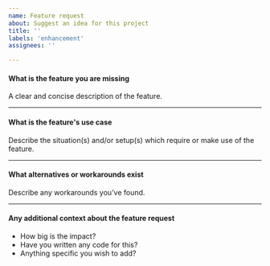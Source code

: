 ```yaml
---
name: Feature request
about: Suggest an idea for this project
title: ''
labels: 'enhancement'
assignees: ''

---
```


#### What is the feature you are missing
A clear and concise description of the feature.

----

#### What is the feature's use case
Describe the situation(s) and/or setup(s) which require or make use of the feature.

----

#### What alternatives or workarounds exist
Describe any workarounds you've found.

----

#### Any additional context about the feature request
 * How big is the impact?
 * Have you written any code for this?
 * Anything specific you wish to add?
